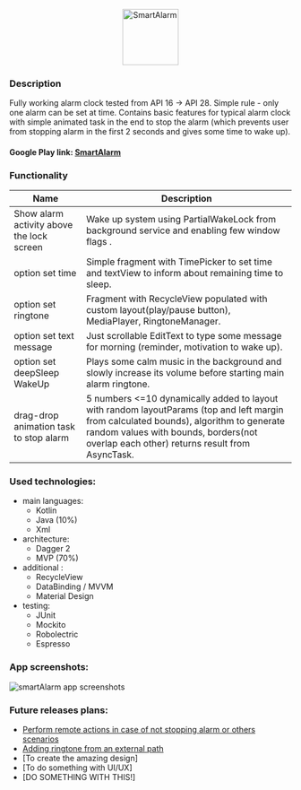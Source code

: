 <p align="center"><img src="https://github.com/mrkostua/SmartAlarm/blob/master/app/src/main/res/drawable/smart_alarm_text_logo.png" alt="SmartAlarm" height="100px"></p>


### Description
  Fully working alarm clock tested from API 16 -> API 28.
Simple rule - only one alarm can be set at time. Contains basic features for typical alarm clock with simple animated task in the end to stop the alarm (which prevents user from stopping  alarm in the first 2 seconds and gives some time to wake up).
#### Google Play link: [SmartAlarm](https://play.google.com/store/apps/details?id=com.mrkostua.mathalarm)
### Functionality 
| Name | Description |
| ------------- | ------------- |
|Show alarm activity above the lock screen|Wake up system using PartialWakeLock from background service and enabling few window flags .|
|option set time|Simple fragment with TimePicker to set time and textView to inform about remaining time to sleep.|
|option set ringtone|Fragment with RecycleView populated with custom layout(play/pause button), MediaPlayer, RingtoneManager. |
|option set text message|Just scrollable EditText to type some message for morning  (reminder, motivation to wake up).|
|option set deepSleep WakeUp| Plays some calm music in the background and slowly increase its volume before starting main alarm ringtone.|
|drag-drop animation task to stop alarm| 5 numbers <=10 dynamically added to layout with random layoutParams (top and left margin from calculated bounds), algorithm to generate random values with bounds, borders(not overlap each other) returns result from AsyncTask.

### Used technologies:
  * main languages:
    * Kotlin
    * Java (10%)
    * Xml
  * architecture:
    * Dagger 2
    * MVP (70%)
  * additional :
    * RecycleView
    * DataBinding / MVVM
    * Material Design
  * testing:
    * JUnit
    * Mockito
    * Robolectric
    * Espresso
    
    
### App screenshots: 
  <img src="https://github.com/mrkostua/SmartAlarm/blob/master/readMe_screen_shot.png" alt="smartAlarm app screenshots"/>
  
### Future releases plans:
  * [Perform remote actions in case of not stopping alarm or others scenarios](https://github.com/mrkostua/SmartAlarm/issues/4)
  * [Adding ringtone from an external path](https://github.com/mrkostua/SmartAlarm/issues/15)
  * [To create the amazing design]
  * [To do something with UI/UX]
  * [DO SOMETHING WITH THIS!]
  
